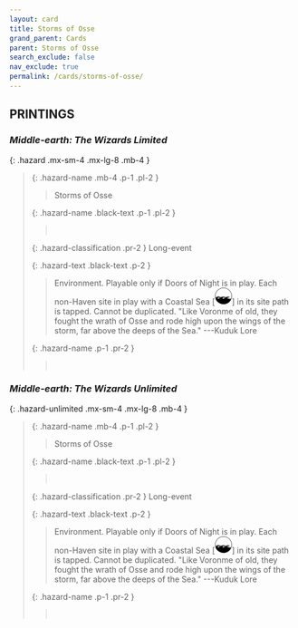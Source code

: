 ```yaml
---
layout: card
title: Storms of Osse
grand_parent: Cards
parent: Storms of Osse
search_exclude: false
nav_exclude: true
permalink: /cards/storms-of-osse/
---
```


## PRINTINGS


### _Middle-earth: The Wizards Limited_

{: .hazard .mx-sm-4 .mx-lg-8 .mb-4 }
> {: .hazard-name .mb-4 .p-1 .pl-2 }
> > <div class="hazard-mp"></div>
> > <div class="card-name">Storms of Osse</div>
>
> {: .hazard-name .black-text .p-1 .pl-2 }
> > &nbsp;
>
> {: .hazard-classification .pr-2 }
> Long-event
>
> {: .hazard-text .black-text .p-2 }
> > Environment. Playable only if Doors of Night is in play. Each non-Haven site in play with a Coastal Sea \[![](/assets/images/coastalsea.svg)] in its site path is tapped. Cannot be duplicated.  "Like Voronme of old, they fought the wrath of Osse and rode high upon the wings of the storm, far above the deeps of the Sea." ---Kuduk Lore 
>
> {: .hazard-name .p-1 .pr-2 }
> > <div class="card-shield"></div>
> > <div class="card-corruption">&nbsp;</div>

### _Middle-earth: The Wizards Unlimited_

{: .hazard-unlimited .mx-sm-4 .mx-lg-8 .mb-4 }
> {: .hazard-name .mb-4 .p-1 .pl-2 }
> > <div class="hazard-mp"></div>
> > <div class="card-name">Storms of Osse</div>
>
> {: .hazard-name .black-text .p-1 .pl-2 }
> > &nbsp;
>
> {: .hazard-classification .pr-2 }
> Long-event
>
> {: .hazard-text .black-text .p-2 }
> > Environment. Playable only if Doors of Night is in play. Each non-Haven site in play with a Coastal Sea \[![](/assets/images/coastalsea.svg)] in its site path is tapped. Cannot be duplicated.  "Like Voronme of old, they fought the wrath of Osse and rode high upon the wings of the storm, far above the deeps of the Sea." ---Kuduk Lore 
>
> {: .hazard-name .p-1 .pr-2 }
> > <div class="card-shield"></div>
> > <div class="card-corruption-white">&nbsp;</div>

